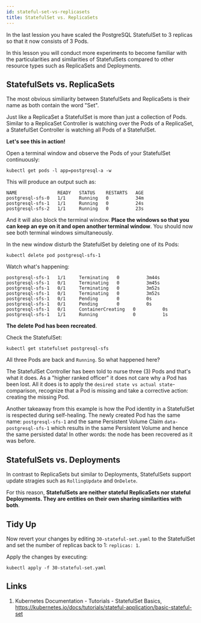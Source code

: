 ```yaml
---
id: stateful-set-vs-replicasets
title: StatefulSet vs. ReplicaSets
---
```


In the last lession you have scaled the PostgreSQL StatefulSet to 3 replicas so that it now consists of 3 Pods.

In this lesson you will conduct more experiments to become familiar with the particularities and similarities of StatefulSets compared to other resource types such as ReplicaSets and Deployments.

## StatefulSets vs. ReplicaSets

The most obvious similiarity between StatefulSets and ReplicaSets is their name as both contain the word "Set".

Just like a ReplicaSet a StatefulSet is more than just a collection of Pods. Similar to a ReplicaSet Controller is watching over the Pods of a ReplicaSet, a StatefulSet Controller is watching all Pods of a StatefulSet.

**Let's see this in action!**

Open a terminal window and observe the Pods of your StatefulSet continuously:

    kubectl get pods -l app=postgresql-a -w

This will produce an output such as:

    NAME               READY   STATUS    RESTARTS   AGE
    postgresql-sfs-0   1/1     Running   0          34m
    postgresql-sfs-1   1/1     Running   0          24s
    postgresql-sfs-2   1/1     Running   0          23s

And it will also block the terminal window. **Place the windows so that you can keep an eye on it and open another terminal window**. You should now see both terminal windows simultaneously. 

In the new window disturb the StatefulSet by deleting one of its Pods:

    kubectl delete pod postgresql-sfs-1

Watch what's happening:

    postgresql-sfs-1   1/1     Terminating   0          3m44s
    postgresql-sfs-1   0/1     Terminating   0          3m45s
    postgresql-sfs-1   0/1     Terminating   0          3m52s
    postgresql-sfs-1   0/1     Terminating   0          3m52s
    postgresql-sfs-1   0/1     Pending       0          0s
    postgresql-sfs-1   0/1     Pending       0          0s
    postgresql-sfs-1   0/1     ContainerCreating   0          0s
    postgresql-sfs-1   1/1     Running             0          1s

**The delete Pod has been recreated**. 

Check the StatefulSet:

    kubectl get statefulset postgresql-sfs

All three Pods are back and `Running`. So what happened here? 

The StatefulSet Controller has been told to nurse three (3) Pods and that's what it does. As a "higher ranked officer" it does not care why a Pod has been lost. All it does is to apply the `desired state vs actual state`-comparison, recognize that a Pod is missing and take a corrective action: creating the missing Pod.

Another takeaway from this example is how the Pod identity in a StatefulSet is respected during self-healing. The newly created Pod has the same name: `postgresql-sfs-1` and the same Persistent Volume Claim `data-postgresql-sfs-1` which results in the same Persistent Volume and hence the same persisted data! In other words: the node has been recovered as it was before.

## StatefulSets vs. Deployments

In contrast to ReplicaSets but similar to Deployments, StatefulSets support update stragies such as `RollingUpdate` and `OnDelete`. 

For this reason, **StatefulSets are neither stateful ReplicaSets nor stateful Deployments. They are entities on their own sharing similarities with both**.

## Tidy Up

Now revert your changes by editing `30-stateful-set.yaml` to the StatefulSet and set the number of replicas back to 1: `replicas: 1`.

Apply the changes by executing:

    kubectl apply -f 30-stateful-set.yaml

## Links 

1. Kubernetes Documentation - Tutorials - StatefulSet Basics, https://kubernetes.io/docs/tutorials/stateful-application/basic-stateful-set
